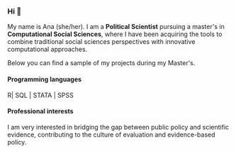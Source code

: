 ### Hi 👋

My name is Ana (she/her). I am a **Political Scientist** pursuing a master's in **Computational Social Sciences**, where I have been acquiring the tools to combine traditional social sciences perspectives with innovative computational approaches. 

Below you can find a sample of my projects during my Master's. 

#### Programming languages 
R| SQL | STATA | SPSS

#### Professional interests

I am very interested in bridging the gap between public policy and scientific evidence, contributing to the culture of evaluation and evidence-based policy. 


